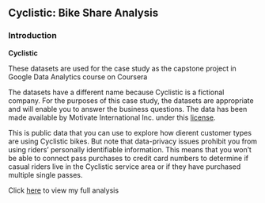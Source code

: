 
## Cyclistic: Bike Share Analysis 

### Introduction

**Cyclistic**

These datasets are used for the case study as the capstone project in Google Data Analytics course on Coursera

The datasets have a different name because Cyclistic is a fictional company. For the purposes of this case study, the datasets are appropriate and will enable you to answer the business questions. The data has been made available by Motivate International Inc. under this [license](https://ride.divvybikes.com/data-license-agreement).

This is public data that you can use to explore how dierent customer types are using Cyclistic bikes. But note that data-privacy issues prohibit you from using riders’ personally identifiable information. This means that you won’t be able to connect pass purchases to credit card numbers to determine if casual riders live in the Cyclistic service area or if they have purchased multiple single passes.

Click [here](https://github.com/SomonOlimzoda/CyclisticCaseStudy/blob/main/.md) to view my full analysis
